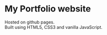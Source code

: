 # My Portfolio website

Hosted on github pages.<br />
Built using HTML5, CSS3 and vanilla JavaScript.<br />
